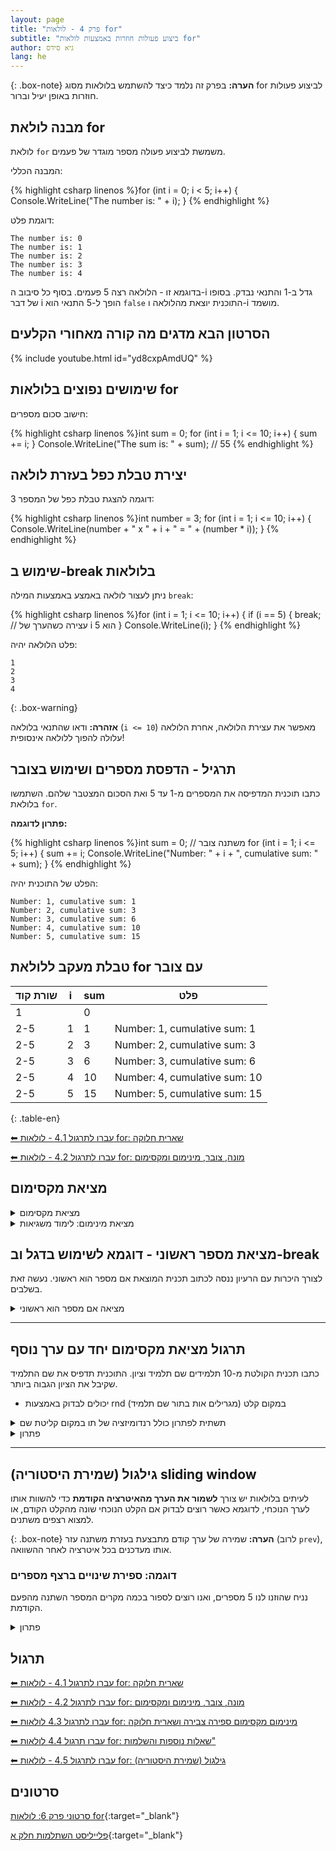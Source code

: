 ```yaml
---
layout: page
title: "פרק 4 - לולאות for"
subtitle: "ביצוע פעולות חוזרות באמצעות לולאות for"
author: גיא סידס
lang: he
---
```


{: .box-note}
**הערה:** בפרק זה נלמד כיצד להשתמש בלולאות מסוג for לביצוע פעולות חוזרות באופן יעיל וברור.

## מבנה לולאת for

לולאת `for` משמשת לביצוע פעולה מספר מוגדר של פעמים.

המבנה הכללי:

{% highlight csharp linenos %}for (int i = 0; i < 5; i++)
{
    Console.WriteLine("The number is: " + i);
}
{% endhighlight %}

דוגמת פלט:

```
The number is: 0
The number is: 1
The number is: 2
The number is: 3
The number is: 4
```
בדוגמא זו - הלולאה רצה 5 פעמים. בסוף כל סיבוב ה-i גדל ב-1 והתנאי נבדק. בסופו של דבר i הופך ל-5 התנאי הוא `false` התוכנית יוצאת מהלולאה ו-i מושמד.

## הסרטון הבא מדגים מה קורה מאחורי הקלעים
{% include youtube.html id="yd8cxpAmdUQ" %} 

## שימושים נפוצים בלולאות for

חישוב סכום מספרים:

{% highlight csharp linenos %}int sum = 0;
for (int i = 1; i <= 10; i++)
{
    sum += i;
}
Console.WriteLine("The sum is: " + sum); // 55
{% endhighlight %}

## יצירת טבלת כפל בעזרת לולאה

דוגמה להצגת טבלת כפל של המספר 3:

{% highlight csharp linenos %}int number = 3;
for (int i = 1; i <= 10; i++)
{
    Console.WriteLine(number + " x " + i + " = " + (number * i));
}
{% endhighlight %}

## שימוש ב-break בלולאות

ניתן לעצור לולאה באמצע באמצעות המילה `break`:

{% highlight csharp linenos %}for (int i = 1; i <= 10; i++)
{
    if (i == 5)
    {
        break; // עצירה כשהערך של i הוא 5
    }
    Console.WriteLine(i);
}
{% endhighlight %}

פלט הלולאה יהיה:

```
1
2
3
4
```


{: .box-warning}

**אזהרה:** ודאו שהתנאי בלולאה (`i <= 10`) מאפשר את עצירת הלולאה, אחרת הלולאה עלולה להפוך ללולאה אינסופית!

## תרגיל - הדפסת מספרים ושימוש בצובר

כתבו תוכנית המדפיסה את המספרים מ-1 עד 5 ואת הסכום המצטבר שלהם. השתמשו בלולאת `for`.

**פתרון לדוגמה:**

{% highlight csharp linenos %}int sum = 0; // משתנה צובר
for (int i = 1; i <= 5; i++)
{
    sum += i;
    Console.WriteLine("Number: " + i + ", cumulative sum: " + sum);
}
{% endhighlight %}

הפלט של התוכנית יהיה:

```
Number: 1, cumulative sum: 1
Number: 2, cumulative sum: 3
Number: 3, cumulative sum: 6
Number: 4, cumulative sum: 10
Number: 5, cumulative sum: 15
```

## טבלת מעקב ללולאת for עם צובר

| שורת קוד | i | sum | פלט|
|-----------|---|-----|---|
| 1    |  | 0   |  |
|2-5   | 1 | 1   |Number: 1, cumulative sum: 1|
| 2-5   | 2 | 3   |Number: 2, cumulative sum: 3|
| 2-5 | 3 | 6   |Number: 3, cumulative sum: 6   |
| 2-5  | 4 | 10  |Number: 4, cumulative sum: 10  |
| 2-5   | 5 | 15  | Number: 5, cumulative sum: 15 |
{: .table-en}

[⬅ עברו לתרגול 4.1 - לולאות for: שארית חלוקה](/cs/Chapter4Ex4.1)

[⬅ עברו לתרגול 4.2 - לולאות for: מונה, צובר, מינימום ומקסימום](/cs/Chapter4Ex4.2)

## מציאת מקסימום

<details markdown="1">
<summary>מציאת מקסימום</summary>

### ראינו כיצד מוצאים מקסימום ומינימום

```csharp
public static void QFindMax()
{
    // קלוט 5 שלמים
    int num, max;

    max = int.MinValue; // איתחול למינימלי האפשרי

    for (int i = 0; i < 5; i++)
    {
        Console.Write("Enter a number: ");
        num = int.Parse(Console.ReadLine());

        Console.WriteLine(num);
        if (num > max)
            max = num;
    }
    Console.WriteLine($"max is {max}");
}

```


## מקסימום. גרסה עם קלט כפול
**בפועל תבחרו מה שנראה לכם נכון ותלמדו רק טכניקה אחת**

```csharp
/// <summary>
/// מציאת הקלט המקסימלי מתוך 5 מספרים. קלט כפול. 
/// </summary>
public static void QFindMax()
{
    int num, max;
    // קלט כפול. 
    Console.Write("Enter a number: "); // קלט כפול
    max = int.Parse(Console.ReadLine());

    for (int i = 0; i < 4; i++) // חזרה אחת פחות
    {
        Console.Write("Enter a number: ");
        num = int.Parse(Console.ReadLine());

        Console.WriteLine(num);
        if (num > max)
            max = num;
    }
    Console.WriteLine($"max is {max}");
}

```



## מינימום
```csharp
/// <summary>
/// מציאת הקלט המינימלי. 
/// </summary>
public static void QFindMin()
{
    // קלוט 5 שלמים ומצא את המינימלי
    int num, min;

    min = int.MaxValue;

    for (int i = 0; i < 5; i++)
    {
        Console.Write("Enter a number: ");
        num = int.Parse(Console.ReadLine());

        Console.WriteLine(num);
        if (num < min)
            min = num;
    }
    Console.WriteLine($"min is {min}");
}
```




</details>

<details markdown="1">
<summary>מציאת מינימום: לימוד משגיאות</summary>

### בפתרון שלהלן הוכנסו כמה גרסאות שגויות לתנאי וגרסה אחת לא יעילה אך נכונה.

```csharp
public static void QFindMinMistaken()
{
    // קלוט 5 שלמים
    int num, max;

    max = int.MinValue; // איתחול למינימלי האפשרי

    for (int i = 0; i < 5; i++)
    {
        Console.Write("Enter a number: ");
        num = int.Parse(Console.ReadLine());

        Console.WriteLine(num);
        // לפניכם שתי גרסאות
        // האם יש גרסה נכונה? שגויה? 
        // עקבו באמצעות הדוגמא שלהלן
        //    5                3     5
        if (max <= Math.Max(next, max)) // גרסה 1
            max = next; // עקבו אחר גרסה זו

        if (max < Math.Max(next, max)) // גרסה 2
            max = next; // עקבו אחר גרסה זו
        
        // כיצד ניתן לתקן ולשפר

    }
    Console.WriteLine($"max is {max}");
}

```

</details>




## מציאת מספר ראשוני - דוגמא לשימוש בדגל וב-break

לצורך היכרות עם הרעיון ננסה לכתוב תכנית המוצאת אם מספר הוא ראשוני. נעשה זאת בשלבים.

<details markdown="1">
<summary>מציאה אם מספר הוא ראשוני</summary>



#### גרסה התחלתית שגויה - התקדמות בצעדים קטנים
```csharp
public static void QIsPrime()
{   // גרסה התחלתית שגויה. צריך להתקדם בצעדים קטנים

    //Console.Write("Enter a number: ");
    int num1 = 60;// int.Parse(Console.ReadLine());
    // לולאה לבדיקה אם המספר הוא ראשוני
    for (int i = 2; i < num1; i++)
    {
        if (num1 % i == 0) // מתחלק בדיוק
        {
            Console.WriteLine("Not prime");
        }
    }
    Console.WriteLine("IsPrime");
}
```

#### גרסה סופית, ללא אופטימיזציות

(אופטימיזציות - הן תיקונים לקוד שיגרמו לו לרוץ ביעילות גבוהה יותר. לא ננסה למצוא כאלו בשלב זה)

```csharp
public static void QIsPrime()
{
    //Console.Write("Enter a number: ");
    int num1 = 60000;// int.Parse(Console.ReadLine());
    bool isPrime = true; //דגל 
    // לולאה לבדיקה אם המספר הוא ראשוני
    for (int i = 2; i < num1; i++)
    {
        if (num1 % i == 0) // מתחלק בדיוק
        {
            Console.WriteLine("Not prime");
            isPrime = false;
            break; // יציאה מיידית מהלולאה לפני שהסתיימה
        }
    }
    // בסי שארפ אין אפשרות מובנית לדעת אם הלולאה הסתיימה רגיל
    // break או שהיה 
    if (isPrime)
        Console.WriteLine("IsPrime");
}
```


</details>


---


## תרגול מציאת מקסימום יחד עם ערך נוסף
כתבו תכנית הקולטת מ-10 תלמידים שם תלמיד וציון. התוכנית תדפיס את שם התלמיד שקיבל את הציון הגבוה ביותר.
- יכולים לבדוק באמצעות rnd במקום קלט (מגרילים אות בתור שם תלמיד)

<details markdown="1">
<summary>תשתית לפתרון כולל רנדומיזציה של תו במקום קליטת שם</summary>

```csharp
/// <summary>
/// המטרה לקלוט 10 שמות תלמידים וציונים שלהם (או להגריל זאת)
/// ולהדפיס את שם התלמיד שקיבל את הציון הגבוה ביותר
///  ========== שפרו את הקוד כדי שיבצע את מה שנדרש =========
///  ========  כרגע הוא סתם מוצא ציון מקסימלי
/// </summary>
public static void Main()
{
    int num, max;
    max = -1; // איתחול למינימלי האפשרי
    char myInitial = '-'; // האות הראשונה של שם התלמיד
    // use of unitialized variable האיתחול מראש - כדי למנוע שגיאת 

    for (int i = 0; i < 10; i++)
    {
        //random השאלה פתורה באמצעות 
        myInitial = (char)rnd.Next(65, 100); 
        num = rnd.Next(20, 100);

        Console.WriteLine(myInitial);
        Console.WriteLine(num);
        if (num > max)
            max = num;
    }
    Console.WriteLine($"max is {max}");
    Console.WriteLine(myInitial); // חייב להגדיר בחוץ ולאתחל
}
```
</details>

<details markdown="1">
<summary>פתרון</summary>

{% highlight csharp linenos %}
/// <summary>
/// הקוד המוצא מקסימום וערך נלווה למקסימום
/// </summary>
public static void Main()
{
    int max;
    max = -1; // איתחול לגודל שאינו בטווח האפשרויות
    string bestName = "";
    for (int i = 0; i < 10; i++)
    {
        Console.WriteLine("Enter name");
        string name = Console.ReadLine();

        Console.Write("Enter grade: ");
        int num = int.Parse(Console.ReadLine());

        if (num > max) //מצאנו מקסימום חדש 
        {
            max = num;
            bestName = name;
        }
    }
    Console.WriteLine($"Mr {bestName} got the best grade: {max}");

}
{% endhighlight %}

</details>

---

## גילגול (שמירת היסטוריה) sliding window

לעיתים בלולאות יש צורך **לשמור את הערך מהאיטרציה הקודמת** כדי להשוות אותו לערך הנוכחי, לדוגמא כאשר רוצים לבדוק אם הקלט הנוכחי שונה מהקלט הקודם, או למצוא רצפים משתנים.

{: .box-note}
**הערה:** שמירה של ערך קודם מתבצעת בעזרת משתנה עזר (לרוב `prev`), אותו מעדכנים בכל איטרציה לאחר ההשוואה.

### דוגמה: ספירת שינויים ברצף מספרים

נניח שהוזנו לנו 5 מספרים, ואנו רוצים לספור בכמה מקרים המספר השתנה מהפעם הקודמת.

<details markdown="1">
<summary>פתרון</summary>

{% highlight csharp linenos %}int count = 0;
int prev = 0;

for (int i = 0; i < 5; i++)
{
    Console.Write("Enter a number: ");
    int num = int.Parse(Console.ReadLine());

    if (i > 0 && num != prev)
    {
        count++;
    }

    prev = num; // גילגול: שומרים את הקלט האחרון
}

Console.WriteLine("Number of changes: " + count);
{% endhighlight %}

**הסבר:**  
בלולאה מתקבל קלט מהמשתמש, משווים אותו לערך הקודם (`prev`), ואם יש שינוי – מגדילים את המונה.  
לאחר ההשוואה, "מגלגלים" את הערך הנוכחי למשתנה `prev` כדי שישמש אותנו בסיבוב הבא.

</details>

## תרגול

[⬅ עברו לתרגול 4.1 - לולאות for: שארית חלוקה](/cs/Chapter4Ex4.1)

[⬅ עברו לתרגול 4.2 - לולאות for: מונה, צובר, מינימום ומקסימום](/cs/Chapter4Ex4.2)

[⬅ עברו לתרגול 4.3 לולאות for: מינימום מקסימום ספירה צבירה ושארית חלוקה](/cs/Chapter4Ex4.3)

[⬅ עברו תרגול 4.4 לולאות for: שאלות נוספות והשלמות"](/cs/Chapter4Ex4.4)

[⬅ עברו לתרגול 4.5 - לולאות for: גילגול (שמירת היסטוריה)](/cs/Chapter4Ex4.5)



## סרטונים
[סרטוני פרק 6: לולאות for](https://www.youtube.com/playlist?list=PLw4P_RdfuzShl0iRsytc83T2ZHm3kvUAD){:target="_blank"}

[פלייליסט השתלמות חלק א](https://www.youtube.com/playlist?list=PLnVUJu2KuoA04DlduroHvjZfhbxagO9nP){:target="_blank"}